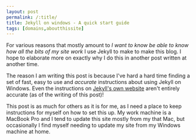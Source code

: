 ```yaml
---
layout: post
permalink: /:title/
title: Jekyll on windows - A quick start guide
tags: [domains,aboutthissite]
---
```

For various reasons that mostly amount to _I want to know be able to know how all the bits of my site work_ I use Jekyll to make to make this blog. I hope to elaborate more on exactly why I do this in another post written at another time.

The reason I am writing this post is because I've hard a hard time finding a set of fast, easy to use and _accurate_ instructions about using Jekyll on Windows. Even the instructions on [Jekyll's own website](http://jekyllrb.com) aren't entirely accurate (as of the writing of this post)!

This post is as much for others as it is for me, as I need a place to keep instructions for myself on how to set this up. My work machine is a MacBook Pro and I tend to update this site mostly from my that Mac, but occasionally I find myself needing to update my site from my Windows machine at home.